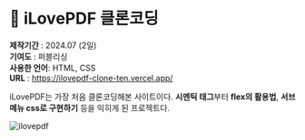 # 🚐 iLovePDF 클론코딩

**제작기간** : 2024.07 (2일)<br/>
**기여도** : 퍼블리싱<br/>
**사용한 언어**: HTML, CSS<br/>
**URL** : https://ilovepdf-clone-ten.vercel.app/<br/>

iLovePDF는 가장 처음 클론코딩해본 사이트이다. **시멘틱 태그**부터 **flex의 활용법**, **서브메뉴 css로 구현하기** 등을 익히게 된 프로젝트다.

![ilovepdf](https://github.com/user-attachments/assets/d9a2dfac-9985-4e46-a2c0-65cbb344de2a)
